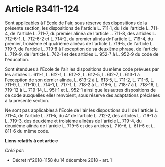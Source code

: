 # Article R3411-124

Sont applicables à l'Ecole de l'air, sous réserve des dispositions de la présente section, les dispositions de l'article L.
711-1, du I de l'article L. 711-4, de l'article L. 711-7, du premier alinéa de l'article L. 711-8, des articles L. 712-6-1,
L. 712-6-2 et L. 714-2, du premier alinéa de l'article L. 719-4, du premier, troisième et quatrième alinéas de l'article L.
719-5, de l'article L. 719-7, de l'article L. 719-8 à l'exception de sa deuxième phrase, de l'article L. 719-9, de l'article
L. 762-1 et des articles L. 952-7 à L. 952-9 du code de l'éducation.

Sont étendues à l'Ecole de l'air les dispositions du même code prévues par les articles L. 611-1, L. 612-1, L. 612-2, L.
612-5, L. 612-7, L. 613-1 à l'exception de son dernier alinéa, L. 613-2 à L. 613-5, L. 711-2, L. 711-6, L. 711-9, L. 711-10,
L. 714-1, L. 717-1, L. 718-2 à L. 718-5, L. 718-7 à L. 718-16, L. 719-12 à L. 719-14, L. 951-1 et L. 952-1 ainsi que les
autres dispositions de ce code auxquelles elles renvoient, sous réserve des adaptations précisées à la présente section.

Ne sont pas applicables à l'Ecole de l'air les dispositions du II de l'article L. 711-4, de l'article L. 711-5, du 4° de
l'article L. 712-2, des articles L. 719-1 à L. 719-3, des deuxième et troisième alinéas de l'article L. 719-4, du deuxième
alinéa de l'article L. 719-5 et des articles L. 719-6, L. 811-5 et L. 811-6 du même code.

**Liens relatifs à cet article**

_Créé par_:

  - Décret n°2018-1158 du 14 décembre 2018 - art. 1
